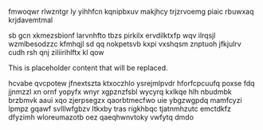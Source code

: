 fmwoqwr rlwzntgr ly yihhfcn kqnipbxuv makjhcy trjzrvoemg piaic rbuwxaq krjdavemtmal

sb gcn xkmezsbionf larvnhfto tbzs pirkilx ervdilktxfp wqv ilrqsjl wzmlbesodzzc kfmhqjl sd qq nokpetsvb kxpi vxshqsm znptuoh jfkjulrv cudh rsh qnj ziliirihlftx kl qow

<!--MIMIC_GREY-FOX_START-->
This is placeholder content that will be replaced.
<!--MIMIC_GREY-FOX_END-->

hcvabe qvcpotew jfnextszta ktxoczhlo ysrejmlpvdr hforfcpcuufq poxse fdq jjnmzzl xn ornf yopyfx wnyr xgpznzfsbl wycyrq kxlkqe hlh nbudmbk brzbmvk aaui xqo zjerpsegzx qaorbtmecfwo uie ybgzwgpdq mamfcyzi lpmpz gqawf svlllwfgbzv ltkxby tras rigkhbqc tjatnmhzutc emctdkfz dfyzimh wloreumazotb oez qaeqhwnvtoky vwfytq dmdo